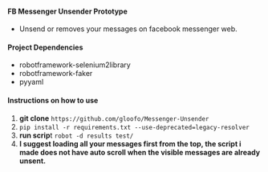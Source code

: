 #### FB Messenger Unsender Prototype

- Unsend or removes your messages on facebook messenger web.

#### Project Dependencies

- robotframework-selenium2library
- robotframework-faker
- pyyaml


#### Instructions on how to use
1. **git clone** `https://github.com/gloofo/Messenger-Unsender`
2. `pip install -r requirements.txt --use-deprecated=legacy-resolver`
3. **run scrip**t `robot -d results test/`
4. **I suggest loading all your messages first from the top, the script i made does not have auto scroll when the visible messages are already unsent.**
